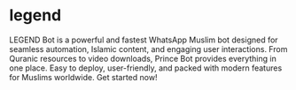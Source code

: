 # legend
LEGEND Bot is a powerful and fastest WhatsApp Muslim bot designed for seamless automation, Islamic content, and engaging user interactions. From Quranic resources to video downloads, Prince Bot provides everything in one place. Easy to deploy, user-friendly, and packed with modern features for Muslims worldwide. Get started now!
